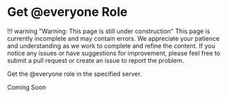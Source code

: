 # Get @everyone Role

!!! warning "Warning: This page is still under construction"
    This page is currently incomplete and may contain errors. We appreciate your patience and understanding as we work to complete and refine the content. If you notice any issues or have suggestions for improvement, please feel free to submit a pull request or create an issue to report the problem.

Get the @everyone role in the specified server.

Coming Soon